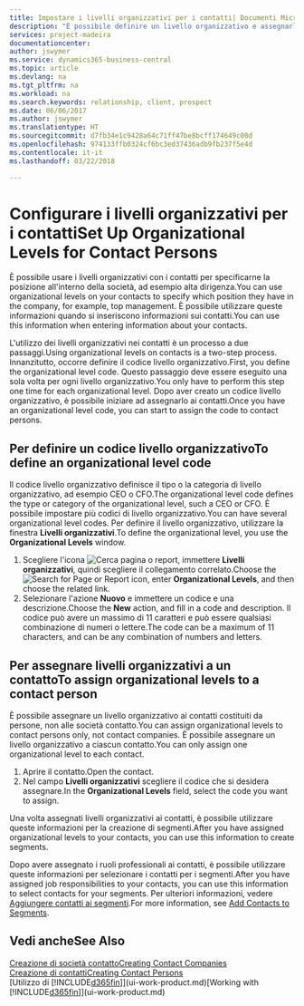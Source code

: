 ```yaml
---
title: Impostare i livelli organizzativi per i contatti| Documenti Microsoft
description: "È possibile definire un livello organizzativo e assegnarlo al contatto per indicare la posizione all'interno della rispettiva società, ad esempio alta dirigenza."
services: project-madeira
documentationcenter: 
author: jswymer
ms.service: dynamics365-business-central
ms.topic: article
ms.devlang: na
ms.tgt_pltfrm: na
ms.workload: na
ms.search.keywords: relationship, client, prospect
ms.date: 06/06/2017
ms.author: jswymer
ms.translationtype: HT
ms.sourcegitcommit: d7fb34e1c9428a64c71ff47be8bcff174649c00d
ms.openlocfilehash: 974133ffb0324cf6bc3ed37436adb9fb237f5e4d
ms.contentlocale: it-it
ms.lasthandoff: 03/22/2018

---
```

# <a name="set-up-organizational-levels-for-contact-persons"></a><span data-ttu-id="6a7ef-103">Configurare i livelli organizzativi per i contatti</span><span class="sxs-lookup"><span data-stu-id="6a7ef-103">Set Up Organizational Levels for Contact Persons</span></span>
<span data-ttu-id="6a7ef-104">È possibile usare i livelli organizzativi con i contatti per specificarne la posizione all'interno della società, ad esempio alta dirigenza.</span><span class="sxs-lookup"><span data-stu-id="6a7ef-104">You can use organizational levels on your contacts to specify which position they have in the company, for example, top management.</span></span> <span data-ttu-id="6a7ef-105">È possibile utilizzare queste informazioni quando si inseriscono informazioni sui contatti.</span><span class="sxs-lookup"><span data-stu-id="6a7ef-105">You can use this information when entering information about your contacts.</span></span>

<span data-ttu-id="6a7ef-106">L'utilizzo dei livelli organizzativi nei contatti è un processo a due passaggi.</span><span class="sxs-lookup"><span data-stu-id="6a7ef-106">Using organizational levels on contacts is a two-step process.</span></span> <span data-ttu-id="6a7ef-107">Innanzitutto, occorre definire il codice livello organizzativo.</span><span class="sxs-lookup"><span data-stu-id="6a7ef-107">First, you define the organizational level code.</span></span> <span data-ttu-id="6a7ef-108">Questo passaggio deve essere eseguito una sola volta per ogni livello organizzativo.</span><span class="sxs-lookup"><span data-stu-id="6a7ef-108">You only have to perform this step one time for each organizational level.</span></span> <span data-ttu-id="6a7ef-109">Dopo aver creato un codice livello organizzativo, è possibile iniziare ad assegnarlo ai contatti.</span><span class="sxs-lookup"><span data-stu-id="6a7ef-109">Once you have an organizational level code, you can start to assign the code to contact persons.</span></span>

## <a name="to-define-an-organizational-level-code"></a><span data-ttu-id="6a7ef-110">Per definire un codice livello organizzativo</span><span class="sxs-lookup"><span data-stu-id="6a7ef-110">To define an organizational level code</span></span>
<span data-ttu-id="6a7ef-111">Il codice livello organizzativo definisce il tipo o la categoria di livello organizzativo, ad esempio CEO o CFO.</span><span class="sxs-lookup"><span data-stu-id="6a7ef-111">The organizational level code defines the type or category of the organizational level, such a CEO  or CFO.</span></span> <span data-ttu-id="6a7ef-112">È possibile impostare più codici di livello organizzativo.</span><span class="sxs-lookup"><span data-stu-id="6a7ef-112">You can have several organizational level codes.</span></span> <span data-ttu-id="6a7ef-113">Per definire il livello organizzativo, utilizzare la finestra **Livelli organizzativi**.</span><span class="sxs-lookup"><span data-stu-id="6a7ef-113">To define the organizational level, you use the **Organizational Levels** window.</span></span>

1. <span data-ttu-id="6a7ef-114">Scegliere l'icona ![Cerca pagina o report](media/ui-search/search_small.png "icona Cerca pagina o report"), immettere **Livelli organizzativi**, quindi scegliere il collegamento correlato.</span><span class="sxs-lookup"><span data-stu-id="6a7ef-114">Choose the ![Search for Page or Report](media/ui-search/search_small.png "Search for Page or Report icon") icon, enter **Organizational Levels**, and then choose the related link.</span></span>
2. <span data-ttu-id="6a7ef-115">Selezionare l'azione **Nuovo** e immettere un codice e una descrizione.</span><span class="sxs-lookup"><span data-stu-id="6a7ef-115">Choose the **New** action, and fill in a code and description.</span></span> <span data-ttu-id="6a7ef-116">Il codice può avere un massimo di 11 caratteri e può essere qualsiasi combinazione di numeri o lettere.</span><span class="sxs-lookup"><span data-stu-id="6a7ef-116">The code can be a maximum of 11 characters, and can be any combination of numbers and letters.</span></span>

## <a name="to-assign-organizational-levels-to-a-contact-person"></a><span data-ttu-id="6a7ef-117">Per assegnare livelli organizzativi a un contatto</span><span class="sxs-lookup"><span data-stu-id="6a7ef-117">To assign organizational levels to a contact person</span></span>
<span data-ttu-id="6a7ef-118">È possibile assegnare un livello organizzativo ai contatti costituiti da persone, non alle società contatto.</span><span class="sxs-lookup"><span data-stu-id="6a7ef-118">You can assign organizational levels to contact persons only, not contact companies.</span></span> <span data-ttu-id="6a7ef-119">È possibile assegnare un livello organizzativo a ciascun contatto.</span><span class="sxs-lookup"><span data-stu-id="6a7ef-119">You can only assign one organizational level to each contact.</span></span>

1. <span data-ttu-id="6a7ef-120">Aprire il contatto.</span><span class="sxs-lookup"><span data-stu-id="6a7ef-120">Open the contact.</span></span>
2. <span data-ttu-id="6a7ef-121">Nel campo **Livelli organizzativi** scegliere il codice che si desidera assegnare.</span><span class="sxs-lookup"><span data-stu-id="6a7ef-121">In the **Organizational Levels** field, select the code you want to assign.</span></span>

<span data-ttu-id="6a7ef-122">Una volta assegnati livelli organizzativi ai contatti, è possibile utilizzare queste informazioni per la creazione di segmenti.</span><span class="sxs-lookup"><span data-stu-id="6a7ef-122">After you have assigned organizational levels to your contacts, you can use this information to create segments.</span></span>

<span data-ttu-id="6a7ef-123">Dopo avere assegnato i ruoli professionali ai contatti, è possibile utilizzare queste informazioni per selezionare i contatti per i segmenti.</span><span class="sxs-lookup"><span data-stu-id="6a7ef-123">After you have assigned job responsibilities to your contacts, you can use this information to select contacts for your segments.</span></span> <span data-ttu-id="6a7ef-124">Per ulteriori informazioni, vedere [Aggiungere contatti ai segmenti](marketing-add-contact-segment.md).</span><span class="sxs-lookup"><span data-stu-id="6a7ef-124">For more information, see [Add Contacts to Segments](marketing-add-contact-segment.md).</span></span>

## <a name="see-also"></a><span data-ttu-id="6a7ef-125">Vedi anche</span><span class="sxs-lookup"><span data-stu-id="6a7ef-125">See Also</span></span>
[<span data-ttu-id="6a7ef-126">Creazione di società contatto</span><span class="sxs-lookup"><span data-stu-id="6a7ef-126">Creating Contact Companies</span></span>](marketing-create-contact-companies.md)  
[<span data-ttu-id="6a7ef-127">Creazione di contatti</span><span class="sxs-lookup"><span data-stu-id="6a7ef-127">Creating Contact Persons</span></span>](marketing-create-contact-persons.md)  
<span data-ttu-id="6a7ef-128">[Utilizzo di [!INCLUDE[d365fin](includes/d365fin_md.md)]](ui-work-product.md)</span><span class="sxs-lookup"><span data-stu-id="6a7ef-128">[Working with [!INCLUDE[d365fin](includes/d365fin_md.md)]](ui-work-product.md)</span></span>  


